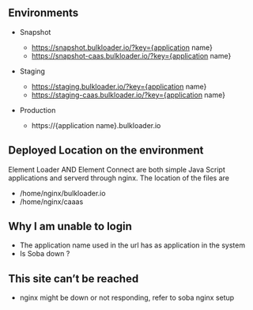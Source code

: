 ## Environments
- Snapshot 
  - https://snapshot.bulkloader.io/?key={application name}
  - https://snapshot-caas.bulkloader.io/?key={application name}

- Staging 
  - https://staging.bulkloader.io/?key={application name}
  - https://staging-caas.bulkloader.io/?key={application name}

- Production 
  - https://{application name}.bulkloader.io

## Deployed Location on the environment
  Element Loader AND Element Connect are both simple Java Script applications and serverd through nginx. The location of the files are
  - /home/nginx/bulkloader.io
  - /home/nginx/caaas

## Why I am unable to login
- The application name used in the url has as application in the system
- Is Soba down ?

## This site can’t be reached
- nginx might be down or not responding, refer to soba nginx setup
